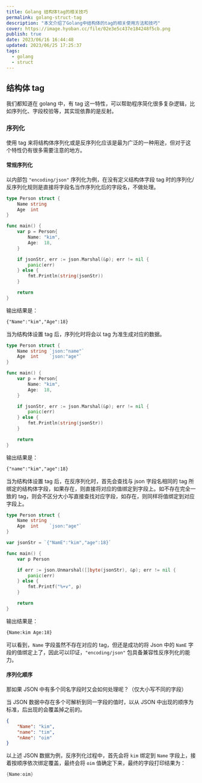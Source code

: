 ```yaml
---
title: Golang 结构体tag的相关技巧
permalink: golang-struct-tag
description: "本文介绍了Golang中结构体的tag的相关使用方法和技巧"
cover: https://image.hyoban.cc/file/02e3e5c437e184248f5cb.png
publish: true
date: 2023/06/16 16:44:48
updated: 2023/06/25 17:25:37
tags:
  - golang
  - struct
---
```


## 结构体 tag

我们都知道在 golang 中，有 tag 这一特性，可以帮助程序简化很多复杂逻辑，比如序列化、字段校验等，其实现依靠的是反射。

### 序列化

使用 tag 来将结构体序列化或是反序列化应该是最为广泛的一种用途，但对于这个特性仍有很多需要注意的地方。

#### 常规序列化

以内部包 `"encoding/json"` 序列化为例，在没有定义结构体字段 tag 时的序列化/反序列化规则是直接将字段名当作序列化后的字段名，不做处理。

```go
type Person struct {
	Name string
	Age  int
}

func main() {
	var p = Person{
		Name: "kim",
		Age:  18,
	}

	if jsonStr, err := json.Marshal(&p); err != nil {
		panic(err)
	} else {
		fmt.Println(string(jsonStr))
	}

	return
}
```

输出结果是：

```txt
{"Name":"kim","Age":18}
```

当为结构体设置 tag 后，序列化时将会以 tag 为准生成对应的数据。

```go
type Person struct {
	Name string `json:"name"`
	Age  int    `json:"age"`
}

func main() {
	var p = Person{
		Name: "kim",
		Age:  18,
	}

	if jsonStr, err := json.Marshal(&p); err != nil {
		panic(err)
	} else {
		fmt.Println(string(jsonStr))
	}

	return
}
```

输出结果是：

```txt
{"name":"kim","age":18}
```

当为结构体设置 tag 后，在反序列化时，首先会查找与 json 字段名相同的 tag 所绑定的结构体字段，如果存在，则直接将对应的值绑定到字段上。如不存在完全一致的 tag，则会不区分大小写直接查找对应字段，如存在，则同样将值绑定到对应字段上。

```go
type Person struct {
	Name string
	Age  int    `json:"age"`
}

var jsonStr = `{"NamE":"kim","age":18}`

func main() {
	var p Person

	if err := json.Unmarshal([]byte(jsonStr), &p); err != nil {
		panic(err)
	} else {
		fmt.Printf("%+v", p)
	}

	return
}
```

输出结果是：

```txt
{Name:kim Age:18}
```

可以看到，`Name` 字段虽然不存在对应的 tag，但还是成功的将 Json 中的 `NamE` 字段的值绑定上了，因此可以印证，`"encoding/json"` 包具备兼容性反序列化的能力。

#### 序列化顺序

那如果 JSON 中有多个同名字段时又会如何处理呢？（仅大小写不同的字段）

当 JSON 数据中存在多个可解析到同一字段的值时，以从 JSON 中出现的顺序为标准，后出现的会覆盖掉之前的。

```json
{
	"Name": "kim",
	"name": "tim",
	"nAme": "oim"
}
```

以上述 JSON 数据为例，反序列化过程中，首先会将 `kim` 绑定到 `Name` 字段上，接着按顺序依次绑定覆盖，最终会将 `oim` 值确定下来，最终的字段打印结果为：

```go
{Name:oim}
```
